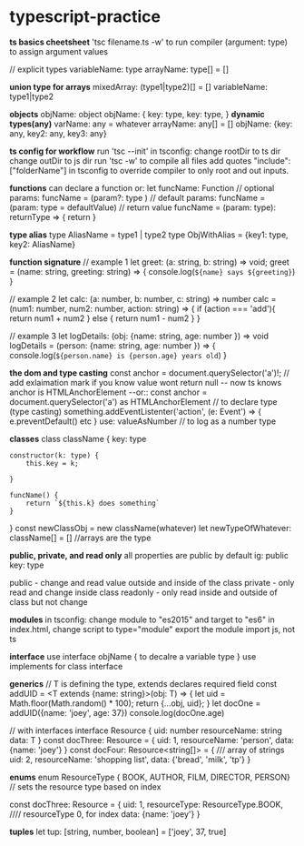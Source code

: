 # typescript-practice

**ts basics cheetsheet**
'tsc filename.ts -w' to run compiler
(argument: type) to assign argument values

// explicit types
variableName: type
arrayName: type[] = []

**union type for arrays**
mixedArray: (type1|type2)[] = []
variableName: type1|type2

**objects**
objName: object
objName: {
    key: type,
    key: type,
}
**dynamic types(any)**
varName: any = whatever
arrayName: any[] = []
objName: {key: any, key2: any, key3: any}

**ts config for workflow**
run 'tsc --init'
in tsconfig:
change rootDir to ts dir
change outDir to js dir
run 'tsc -w' to compile all files
add quotes "include": ["folderName"] in tsconfig to override compiler to only root and out inputs.

**functions**
can declare a function or:
let funcName: Function
// optional params:
funcName = (param?: type )
// default params:
funcName = (param: type = defaultValue)
// return value
funcName = (param: type): returnType => {
    return
}

**type alias**
type AliasName = type1 | type2
type ObjWithAlias = {key1: type, key2: AliasName}

**function signature**
// example 1
let greet: (a: string, b: string) => void;
greet = (name: string, greeting: string) => {
    console.log(`${name} says ${greeting}`)
}

// example 2
let calc: (a: number, b: number, c: string) => number
calc = (num1: number, num2: number, action: string) => {
    if (action === 'add'){
        return num1 + num2
    } else {
        return num1 - num2
    }
}

// example 3
let logDetails: (obj: {name: string, age: number }) => void
logDetails = (person: {name: string, age: number }) => {
    console.log(`${person.name} is {person.age} years old`)
}

**the dom and type casting**
const anchor = document.querySelector('a')!; // add exlaimation mark  if you know value wont return null
-- now ts knows anchor is HTMLAnchorElement
--or::
const anchor = document.querySelector('a') as HTMLAnchorElement // to declare type (type casting)
something.addEventListenter('action', (e: Event') => {
    e.preventDefault() etc
}
use: valueAsNumber // to log as a number type

**classes**
class className {
    key: type

    constructor(k: type) {
        this.key = k;
        
    }

    funcName() {
        return `${this.k} does something`
    }
}
const newClassObj = new className(whatever)
let newTypeOfWhatever: className[] = []   //arrays are the type

**public, private, and read only**
all properties are public by default
ig:
public key: type

public - change and read value outside and inside of the class
private - only read and change inside class
readonly - only read inside and outside of class but not change

**modules**
in tsconfig: change module to "es2015" and target to "es6"
in index.html, change script to type="module"
export the module
import js, not ts

**interface**
use interface objName {
    to decalre a variable type
}
use implements for class interface

**generics**
// T is defining the type, extends declares required field
const addUID = <T extends {name: string}>(obj: T) => {
  let uid = Math.floor(Math.random() * 100);
  return {...obj, uid};
}
let docOne = addUID({name: 'joey', age: 37})
console.log(docOne.age)

// with interfaces
interface Resource<T> {
    uid: number
    resourceName: string
    data: T
}
const docThree: Resource<object> = {
    uid: 1,
    resourceName: 'person',
    data: {name: 'joey'}
}
const docFour: Resource<string[]> = {   /// array of strings
    uid: 2,
    resourceName: 'shopping list',
    data: {'bread', 'milk', 'tp'}
}

**enums**
enum ResourceType { BOOK, AUTHOR, FILM, DIRECTOR, PERSON} // sets the resource type based on index

const docThree: Resource<object> = {
    uid: 1,
    resourceType: ResourceType.BOOK,   //// resourceType 0, for index
    data: {name: 'joey'}
}

**tuples**
let tup: [string, number, boolean] = ['joey', 37, true]
